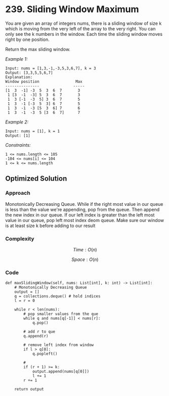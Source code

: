 # 239. Sliding Window Maximum
You are given an array of integers nums, there is a sliding window of size k which is moving from the very left of the array to the very right. You can only see the k numbers in the window. Each time the sliding window moves right by one position.

Return the max sliding window.

*Example 1:*

```
Input: nums = [1,3,-1,-3,5,3,6,7], k = 3
Output: [3,3,5,5,6,7]
Explanation: 
Window position                Max
---------------               -----
[1  3  -1] -3  5  3  6  7       3
 1 [3  -1  -3] 5  3  6  7       3
 1  3 [-1  -3  5] 3  6  7       5
 1  3  -1 [-3  5  3] 6  7       5
 1  3  -1  -3 [5  3  6] 7       6
 1  3  -1  -3  5 [3  6  7]      7
```

*Example 2:*

```
Input: nums = [1], k = 1
Output: [1]
```

*Constraints:*

```
1 <= nums.length <= 105
-104 <= nums[i] <= 104
1 <= k <= nums.length
```

## Optimized Solution

### Approach
Monotonically Decreasing Queue. While if the right most value in our queue is less than the value we're appending, pop from the queue. Then append the new index in our queue. If our left index is greater than the left most value in our queue, pop left most index deom queue. Make sure our window is at least size k before adding to our result

### Complexity
$$Time: O(n)$$

$$Space: O(n)$$

### Code
```
def maxSlidingWindow(self, nums: List[int], k: int) -> List[int]:
    # Monotonically Decreasing Queue
    output = []
    q = collections.deque() # hold indices
    l = r = 0

    while r < len(nums):
        # pop smaller values from the que
        while q and nums[q[-1]] < nums[r]:
            q.pop()

        # add r to que    
        q.append(r)

        # remove left index from window
        if l > q[0]:
            q.popleft()

        #
        if (r + 1) >= k:
            output.append(nums[q[0]])
            l += 1
        r += 1

    return output
```